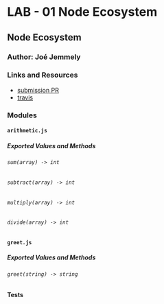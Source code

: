 # LAB - 01 Node Ecosystem

## Node Ecosystem

### Author: Joé Jemmely

### Links and Resources

- [submission PR](https://github.com/401-advanced-javascript-joejemmely/lab-01/pulls)
- [travis](https://travis-ci.com/401-advanced-javascript-joejemmely/lab-01)

### Modules

#### `arithmetic.js`

##### Exported Values and Methods

###### `sum(array) -> int`

###### `subtract(array) -> int`

###### `multiply(array) -> int`

###### `divide(array) -> int`

#### `greet.js`

##### Exported Values and Methods

###### `greet(string) -> string`

#### Tests
